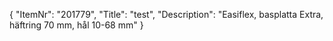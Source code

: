 {
  "ItemNr": "201779",
  "Title": "test",
  "Description": "Easiflex, basplatta Extra, häftring 70 mm, hål 10-68 mm"
}